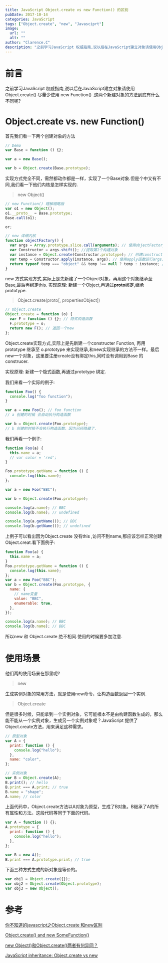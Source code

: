 ```yaml
---
title: JavaScript Object.create vs new Function() 的区别
pubDate: 2017-10-14
categories: JavaScript
tags: ["Object.create", "new", "Javasciprt"]
image:
  url: ""
  alt: ""
author: "Clarence.C"
description: "之前学习JavaScript 权威指南,说以后在JavaScript建立对象请使用Object.create() 尽量少使用 new Function() .这两个新建对象的方法到底有什么不同呢?"
---
```


# 前言

之前学习JavaScript 权威指南,说以后在JavaScript建立对象请使用Object.create() 尽量少使用 new Function() .这两个新建对象的方法到底有什么不同呢?

<!-- more -->

# Object.create vs. new Function()

首先我们看一下两个创建对象的方法

```javascript
// Demo
var Base = function () {};

var a = new Base();

var b = Object.create(Base.prototype);
```

实现方式完全不同，需然都动作都是一样，实现了一个Base对象.但是个中又有不同,我们看一下他们内核是怎样实现的.

> new Object()

```javascript
// new Function() 理解缩略版
var o1 = new Object();
o1.__proto__ = Base.prototype;
Base.call(o1);

or;

// new 详细内核
function objectFactory() {
  var args = Array.prototype.slice.call(arguments); // 使用objectFactory的时候,把arguments,转化为数组
  var Constructor = args.shift(); //提取第1个构建对象
  var instance = Object.create(Constructor.prototype); // 创建constructor实例 instance ,等同于上面的 new Object() 和 o1.__proto = Base.prototype
  var temp = Constructor.apply(instance, args); // 使用apply函数运行args, 把 instance 绑定到 this ,等同于上面的Base.call(o1)
  return typeof temp === "object" && temp !== null ? temp : instance; //返回对象判断 是object 还是 null 还是实例
}
```

new 方式实现方式,实际上是先新建了一个Object对象，再用这个对象继承至Base,最后再绑定this.
实现原理: 新建一个Object,再通过**proto**绑定,继承prototype.

> Object.create(proto[, propertiesObject])

```javascript
// Object.create
Object.create = function (o) {
  var F = function () {}; // 隐式构造函数
  F.prototype = o;
  return new F(); // 返回一个new
};
```

Object.create实现方式,实际上是先新建一个constructer Function, 再用 prototype 继承至 o.prototype 来实现继承,和new实现继承的方法不一样。最后new一个对象，这里要注册create没有绑定this,同时没有调用到Base 的construcer.

实现原理: 新建一个隐式函数,再通过prototype 绑定.

我们来看一个实际的例子:

```javascript
function Foo() {
  console.log("foo function");
}

var a = new Foo(); // foo function
// a 创建的时候 会自动执行构造函数

var b = Object.create(Foo.prototype);
// b 创建的时候不会执行构造函数，因为已经隐藏了.
```

我们再看一个例子:

```javascript
function Foo(a) {
  this.name = a;
  // var color = 'red';
}

Foo.prototype.getName = function () {
  console.log(this.name);
};

var a = new Foo("BBC");

var b = Object.create(Foo.prototype);

console.log(a.name); // BBC
console.log(b.name); // undefined

console.log(a.getName()); // BBC
console.log(b.getName()); // undefined
```

上例子可以看出因为Object.create 没有this ,访问不到name,那应该怎样正常创建Object.creat.看下面例子:

```javascript
function Foo(a) {
  this.name = a;
}
Foo.prototype.getName = function () {
  console.log(this.name);
};
var a = new Foo("BBC");
var b = Object.create(Foo.prototype, {
  name: {
    // name变量
    value: "BBC",
    enumerable: true,
  },
});

console.log(a.name); // BBC
console.log(b.name); // BBC
```

所以new 和 Object.create 绝不相同.使用的时候要多加注意.

# 使用场景

他们两的使用场景在那里呢?

> new

生成实例对象的常用方法，就是使用new命令，让构造函数返回一个实例.

> Object.create

但是很多时候，只能拿到一个实例对象，它可能根本不是由构建函数生成的，那么能不能从一个实例对象，生成另一个实例对象呢？JavaScript 提供了Object.create方法，用来满足这种需求。

```javascript
// 原型对象
var A = {
  print: function () {
    console.log("hello");
  },
  name: "color",
};

// 实例对象
var B = Object.create(A);
B.print(); // hello
B.print === A.print; // true
B.name = "shape";
A.name; // color
```

上面代码中，Object.create方法以A对象为原型，生成了B对象。B继承了A的所有属性和方法。这段代码等同于下面的代码。

```javascript
var A = function () {};
A.prototype = {
  print: function () {
    console.log("hello");
  },
};

var B = new A();
B.print === A.prototype.print; // true
```

下面三种方式生成的新对象是等价的。

```javascript
var obj1 = Object.create({});
var obj2 = Object.create(Object.prototype);
var obj3 = new Object();
```

# 参考

[你不知道的javascript之Object.create 和new区别](http://blog.csdn.net/blueblueskyhua/article/details/73135938)

[Object.create() and new SomeFunction()](https://stackoverflow.com/questions/4166616/understanding-the-difference-between-object-create-and-new-somefunction)

[new Object()和Object.create()两者有何异同？](http://www.imooc.com/qadetail/81217)

[JavaScript inheritance: Object.create vs new](https://stackoverflow.com/questions/13040684/javascript-inheritance-object-create-vs-new)
